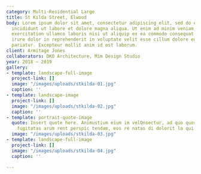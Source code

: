 ```yaml
---
category: Multi-Residential Large
title: St Kilda Street, Elwood
body: Lorem ipsum dolor sit amet, consectetur adipiscing elit, sed do eiusmod tempor
  incididunt ut labore et dolore magna aliqua. Ut enim ad minim veniam, quis nostrud
  exercitation ullamco laboris nisi ut aliquip ex ea commodo consequat. Duis aute
  irure dolor in reprehenderit in voluptate velit esse cillum dolore eu fugiat nulla
  pariatur. Excepteur mollit anim id est laborum.
client: Armitage Jones
collaborators: DKO Architecture, Mim Design Studio
year: 2018 — 2019
gallery:
- template: landscape-full-image
  project-link: []
  image: "/images/uploads/stkilda-01.jpg"
  caption: ''
- template: landscape-image
  project-link: []
  image: "/images/uploads/stkilda-02.jpg"
  caption: ''
- template: portrait-quote-image
  quote: Insert quote here. Animustium eium im velOnsectur, ad quo quostion pra im
    fugitatas arum rent perspic tendam, eos re natas di dolorit la qui tem simus utecate
  image: "/images/uploads/stkilda-03.jpg"
- template: landscape-full-image
  project-link: []
  image: "/images/uploads/stkilda-04.jpg"
  caption: ''

---
```

